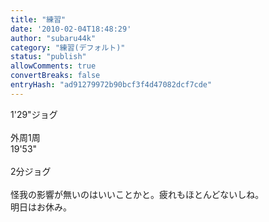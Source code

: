 ```yaml
---
title: "練習"
date: '2010-02-04T18:48:29'
author: "subaru44k"
category: "練習(デフォルト)"
status: "publish"
allowComments: true
convertBreaks: false
entryHash: "ad91279972b90bcf3f4d47082dcf7cde"
---
```

1'29"ジョグ<br>
<br>
外周1周<br>
19'53"<br>
<br>
2分ジョグ<br>
<br>
怪我の影響が無いのはいいことかと。疲れもほとんどないしね。<br>
明日はお休み。
